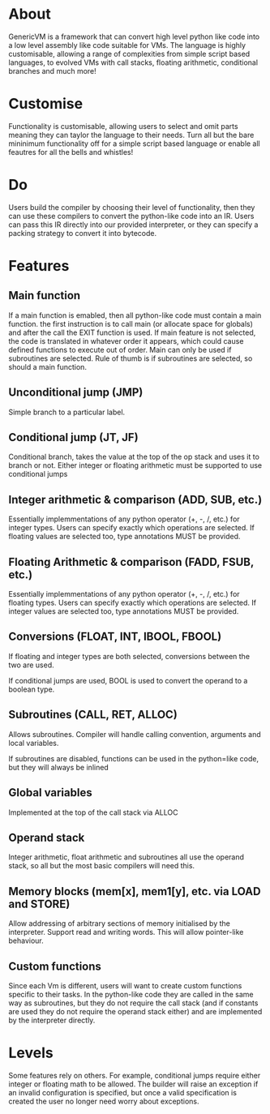 # About

GenericVM is a framework that can convert high level python like code into a low level assembly like code suitable for VMs. The language is highly customisable, allowing a range of complexities from simple script based languages, to evolved VMs with call stacks, floating arithmetic, conditional branches and much more!

# Customise

Functionality is customisable, allowing users to select and omit parts meaning they can taylor the language to their needs. Turn all but the bare mininimum functionality off for a simple script based language or enable all feautres for all the bells and whistles!

# Do

Users build the compiler by choosing their level of functionality, then they can use these compilers to convert the python-like code into an IR. Users can pass this IR directly into our provided interpreter, or they can specify a packing strategy to convert it into bytecode.

# Features

## Main function

If a main function is emabled, then all python-like code must contain a main function. the first instruction is to call main (or allocate space for globals) and after the call the EXIT function is used. If main feature is not selected, the code is translated in whatever order it appears, which could cause defined functions to execute out of order. Main can only be used if subroutines are selected. Rule of thumb is if subroutines are selected, so should a main function.

## Unconditional jump (JMP)

Simple branch to a particular label.

## Conditional jump (JT, JF)

Conditional branch, takes the value at the top of the op stack and uses it to branch or not. Either integer or floating arithmetic must be supported to use conditional jumps

## Integer arithmetic & comparison (ADD, SUB, etc.)

Essentially implemmentations of any python operator (+, -, /, etc.) for integer types. Users can specify exactly which operations are selected. If floating values are selected too, type annotations MUST be provided.

## Floating Arithmetic & comparison (FADD, FSUB, etc.)

Essentially implemmentations of any python operator (+, -, /, etc.) for floating types. Users can specify exactly which operations are selected. If integer values are selected too, type annotations MUST be provided.

## Conversions (FLOAT, INT, IBOOL, FBOOL)

If floating and integer types are both selected, conversions between the two are used.

If conditional jumps are used, BOOL is used to convert the operand to a boolean type.

## Subroutines (CALL, RET, ALLOC)

Allows subroutines. Compiler will handle calling convention, arguments and local variables.

If subroutines are disabled, functions can be used in the python=like code, but they will always be inlined

## Global variables

Implemented at the top of the call stack via ALLOC 

## Operand stack

Integer arithmetic, float arithmetic and subroutines all use the operand stack, so all but the most basic compilers will need this. 

## Memory blocks (mem[x], mem1[y], etc. via LOAD and STORE)

Allow addressing of arbitrary sections of memory initialised by the interpreter. Support read and writing words. This will allow pointer-like behaviour.

## Custom functions

Since each Vm is different, users will want to create custom functions specific to their tasks. In the python-like code they are called in the same way as subroutines, but they do not require the call stack (and if constants are used they do not require the operand stack either) and are implemented by the interpreter directly.


# Levels

Some features rely on others. For example, conditional jumps require either integer or floating math to be allowed. The builder will raise an exception if an invalid configuration is specified, but once a valid specification is created the user no longer need worry about exceptions.